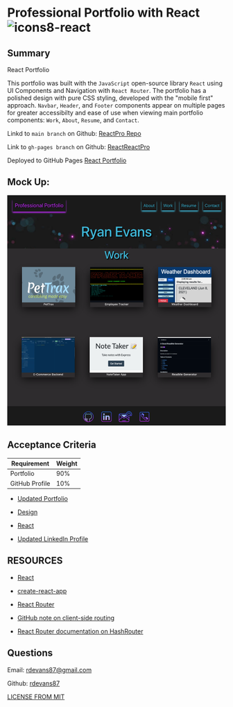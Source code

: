 # Professional Portfolio with React ![icons8-react](https://user-images.githubusercontent.com/74195719/121227618-c2285600-c859-11eb-95f5-3dd6e08f8f31.png)


## Summary

React Portfolio

This portfolio was built with the `JavaScript` open-source library `React` using UI Components and Navigation with `React Router`. The portfolio has a polished design with pure CSS styling, developed with the "mobile first" approach. `Navbar`, `Header`, and `Footer` components appear on multiple pages for greater accessibilty and ease of use when viewing main portfolio components: `Work`, `About`, `Resume`, and `Contact`.

Linkd to `main branch` on Github: [ReactPro Repo](https://github.com/rdevans87/reactpro_portfolio) 

Link to `gh-pages branch` on Github: [ReactReactPro](https://github.com/rdevans87/reactpro_portfolio/tree/gh-pages)

Deployed to GitHub Pages [React Portfolio](https://rdevans87.github.io/reactpro_portfolio/)


## Mock Up: 



<img src="https://raw.githubusercontent.com/rdevans87/reactpro_portfolio/main/src/assets/portfolioscreenshot.png" width="550px">


## Acceptance Criteria

| Requirement    | Weight |
| -------------- | ------ |
| Portfolio      | 90%    |
| GitHub Profile | 10%    |


* [Updated Portfolio](#updated-portfolio)

* [Design](#design)

* [React](#react)

* [Updated LinkedIn Profile](#updated-linkedin-profile)

## RESOURCES

* [React](https://reactjs)

* [create-react-app](https://github.com/facebook/create-react-app)

* [React Router](https://reactrouter.com/)

* [GitHub note on client-side routing](https://create-react-app.dev/docs/deployment/#notes-on-client-side-routing) 

* [React Router documentation on HashRouter](https://reactrouter.com/web/api/HashRouter) 



## Questions
 
 Email: <a href="mailto:rdevans87@gmail.com">rdevans87@gmail.com</a>

 Github: <a href="https://github.com/rdevans87">rdevans87</a>





[LICENSE FROM MIT](/Users/ryanevans/ORM-ECommerce-BackEnd/LICENSE)



